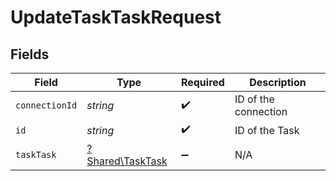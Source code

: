 # UpdateTaskTaskRequest


## Fields

| Field                                               | Type                                                | Required                                            | Description                                         |
| --------------------------------------------------- | --------------------------------------------------- | --------------------------------------------------- | --------------------------------------------------- |
| `connectionId`                                      | *string*                                            | :heavy_check_mark:                                  | ID of the connection                                |
| `id`                                                | *string*                                            | :heavy_check_mark:                                  | ID of the Task                                      |
| `taskTask`                                          | [?Shared\TaskTask](../../Models/Shared/TaskTask.md) | :heavy_minus_sign:                                  | N/A                                                 |